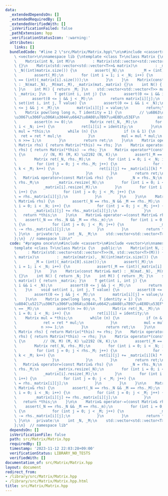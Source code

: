 ```yaml
---
data:
  _extendedDependsOn: []
  _extendedRequiredBy: []
  _extendedVerifiedWith: []
  _isVerificationFailed: false
  _pathExtension: hpp
  _verificationStatusIcon: ':warning:'
  attributes:
    links: []
  bundledCode: "#line 2 \"src/Matrix/Matrix.hpp\"\n\n#include <cassert>\n#include\
    \ <vector>\n\nnamespace lib {\ntemplate <class T>\nclass Matrix {\n   public:\n\
    \    Matrix(int N, int M)\n        : Matrix(std::vector<std::vector<T>>(N, std::vector<T>(M)))\
    \ {}\n    Matrix(std::vector<std::vector<T>>& matrix)\n        : _matrix(matrix),\
    \ _N((int)matrix.size()) {\n        assert(_N);\n        _M = (int)(_matrix[0].size());\n\
    \        assert(_M);\n        for (int i = 1; i < _N; i++) {\n            assert(_M\
    \ == (int)(_matrix[i].size()));\n        }\n    }\n    Matrix(const Matrix& mat)\
    \ : _N(mat._N), _M(mat._M), _matrix(mat._matrix) {}\n    int N() { return _N;\
    \ }\n    int M() { return _M; }\n    std::vector<std::vector<T>> matrix() { return\
    \ _matrix; }\n    T get(int i, int j) {\n        assert(0 <= i && i < _N);\n \
    \       assert(0 <= j && j < _M);\n        return matrix[i][j];\n    }\n    void\
    \ set(int i, int j, T value) {\n        assert(0 <= i && i < _N);\n        assert(0\
    \ <= j && j < _M);\n        matrix[i][j] = value;\n        return;\n    }\n\n\
    \    Matrix pow(long long n, T identity = 1) {\n        // \u6B63\u65B9\u884C\u5217\
    \u3067\u306F\u306A\u3044\u6642\u8A08\u7B97\u4E0D\u53EF\n        assert(_N == _M);\n\
    \        assert(n >= 0);\n        Matrix ret(_N, _M);\n        for (int i = 0;\
    \ i < _N; i++) {\n            ret[i][i] = identity;\n        }\n\n        Matrix\
    \ mul = *this;\n        while (n) {\n            if (n & 1) {\n              \
    \  ret = ret * mul;\n            }\n            mul = mul * mul;\n           \
    \ n >>= 1;\n        }\n        return ret;\n    }\n\n    Matrix operator+(const\
    \ Matrix rhs) { return Matrix(*this) += rhs; }\n    Matrix operator-(const Matrix\
    \ rhs) { return Matrix(*this) -= rhs; }\n    Matrix operator*(const Matrix rhs)\
    \ {\n        // (N, M) (M, K) \u2192 (N, K);\n        assert(_M == rhs._N);\n\
    \        Matrix ret(_N, rhs._M);\n        for (int i = 0; i < _N; i++) {\n   \
    \         for (int j = 0; j < rhs._M; j++) {\n                for (int k = 0;\
    \ k < _M; k++) {\n                    ret[i][j] += _matrix[i][k] * rhs._matrix[k][j];\n\
    \                }\n            }\n        }\n        return ret;\n    }\n\n \
    \   Matrix& operator=(const Matrix& rhs) {\n        _N = rhs._N;\n        _M =\
    \ rhs._M;\n        _matrix.resize(_N);\n        for (int i = 0; i < _N; i++) {\n\
    \            _matrix[i].resize(_M);\n        }\n        for (int i = 0; i < _N;\
    \ i++) {\n            for (int j = 0; j < _M; j++) {\n                _matrix[i][j]\
    \ = rhs._matrix[i][j];\n            }\n        }\n    }\n\n    Matrix& operator+=(const\
    \ Matrix& rhs) {\n        assert(_N == rhs._N && _M == rhs._M);\n        for (int\
    \ i = 0; i < _N; i++) {\n            for (int j = 0; j < _M; j++) {\n        \
    \        _matrix[i][j] += rhs._matrix[i][j];\n            }\n        }\n     \
    \   return *this;\n    }\n\n    Matrix& operator-=(const Matrix& rhs) {\n    \
    \    assert(_N == rhs._N && _M == rhs._m);\n        for (int i = 0; i < _N; i++)\
    \ {\n            for (int j = 0; j < _M; j++) {\n                _matrix[i][j]\
    \ -= rhs._matrix[i][j];\n            }\n        }\n        return *this;\n   \
    \ }\n\n   private:\n    int _N, _M;\n    std::vector<std::vector<T>> _matrix;\n\
    };\n}  // namespace lib\n"
  code: "#pragma once\n\n#include <cassert>\n#include <vector>\n\nnamespace lib {\n\
    template <class T>\nclass Matrix {\n   public:\n    Matrix(int N, int M)\n   \
    \     : Matrix(std::vector<std::vector<T>>(N, std::vector<T>(M))) {}\n    Matrix(std::vector<std::vector<T>>&\
    \ matrix)\n        : _matrix(matrix), _N((int)matrix.size()) {\n        assert(_N);\n\
    \        _M = (int)(_matrix[0].size());\n        assert(_M);\n        for (int\
    \ i = 1; i < _N; i++) {\n            assert(_M == (int)(_matrix[i].size()));\n\
    \        }\n    }\n    Matrix(const Matrix& mat) : _N(mat._N), _M(mat._M), _matrix(mat._matrix)\
    \ {}\n    int N() { return _N; }\n    int M() { return _M; }\n    std::vector<std::vector<T>>\
    \ matrix() { return _matrix; }\n    T get(int i, int j) {\n        assert(0 <=\
    \ i && i < _N);\n        assert(0 <= j && j < _M);\n        return matrix[i][j];\n\
    \    }\n    void set(int i, int j, T value) {\n        assert(0 <= i && i < _N);\n\
    \        assert(0 <= j && j < _M);\n        matrix[i][j] = value;\n        return;\n\
    \    }\n\n    Matrix pow(long long n, T identity = 1) {\n        // \u6B63\u65B9\
    \u884C\u5217\u3067\u306F\u306A\u3044\u6642\u8A08\u7B97\u4E0D\u53EF\n        assert(_N\
    \ == _M);\n        assert(n >= 0);\n        Matrix ret(_N, _M);\n        for (int\
    \ i = 0; i < _N; i++) {\n            ret[i][i] = identity;\n        }\n\n    \
    \    Matrix mul = *this;\n        while (n) {\n            if (n & 1) {\n    \
    \            ret = ret * mul;\n            }\n            mul = mul * mul;\n \
    \           n >>= 1;\n        }\n        return ret;\n    }\n\n    Matrix operator+(const\
    \ Matrix rhs) { return Matrix(*this) += rhs; }\n    Matrix operator-(const Matrix\
    \ rhs) { return Matrix(*this) -= rhs; }\n    Matrix operator*(const Matrix rhs)\
    \ {\n        // (N, M) (M, K) \u2192 (N, K);\n        assert(_M == rhs._N);\n\
    \        Matrix ret(_N, rhs._M);\n        for (int i = 0; i < _N; i++) {\n   \
    \         for (int j = 0; j < rhs._M; j++) {\n                for (int k = 0;\
    \ k < _M; k++) {\n                    ret[i][j] += _matrix[i][k] * rhs._matrix[k][j];\n\
    \                }\n            }\n        }\n        return ret;\n    }\n\n \
    \   Matrix& operator=(const Matrix& rhs) {\n        _N = rhs._N;\n        _M =\
    \ rhs._M;\n        _matrix.resize(_N);\n        for (int i = 0; i < _N; i++) {\n\
    \            _matrix[i].resize(_M);\n        }\n        for (int i = 0; i < _N;\
    \ i++) {\n            for (int j = 0; j < _M; j++) {\n                _matrix[i][j]\
    \ = rhs._matrix[i][j];\n            }\n        }\n    }\n\n    Matrix& operator+=(const\
    \ Matrix& rhs) {\n        assert(_N == rhs._N && _M == rhs._M);\n        for (int\
    \ i = 0; i < _N; i++) {\n            for (int j = 0; j < _M; j++) {\n        \
    \        _matrix[i][j] += rhs._matrix[i][j];\n            }\n        }\n     \
    \   return *this;\n    }\n\n    Matrix& operator-=(const Matrix& rhs) {\n    \
    \    assert(_N == rhs._N && _M == rhs._m);\n        for (int i = 0; i < _N; i++)\
    \ {\n            for (int j = 0; j < _M; j++) {\n                _matrix[i][j]\
    \ -= rhs._matrix[i][j];\n            }\n        }\n        return *this;\n   \
    \ }\n\n   private:\n    int _N, _M;\n    std::vector<std::vector<T>> _matrix;\n\
    };\n}  // namespace lib"
  dependsOn: []
  isVerificationFile: false
  path: src/Matrix/Matrix.hpp
  requiredBy: []
  timestamp: '2023-11-12 22:03:28+09:00'
  verificationStatus: LIBRARY_NO_TESTS
  verifiedWith: []
documentation_of: src/Matrix/Matrix.hpp
layout: document
redirect_from:
- /library/src/Matrix/Matrix.hpp
- /library/src/Matrix/Matrix.hpp.html
title: src/Matrix/Matrix.hpp
---
```

